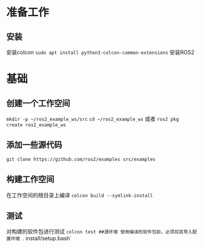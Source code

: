 # 准备工作

## 安装
安装colcon
`sudo apt install python3-colcon-common-extensions`
安装ROS2

# 基础

## 创建一个工作空间
`mkdir -p ~/ros2_example_ws/src`
`cd ~/ros2_example_ws`
或者
`ros2 pkg create ros2_example_ws`
## 添加一些源代码
`git clone https://github.com/ros2/examples src/examples`
## 构建工作空间
在工作空间的根目录上编译
`colcon build --symlink-install`
## 测试
对构建的软件包进行测试
`colcon test
##源环境
使用编译的软件包前，必须将其导入配置环境
`. install/setup.bash`